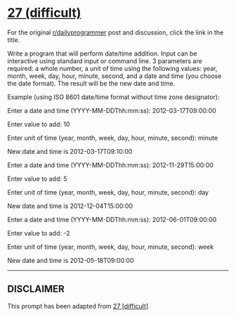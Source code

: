 # [27 (difficult)](https://www.reddit.com/r/dailyprogrammer/comments/r0r4v/3172012_challenge_27_difficult/)

For the original [r/dailyprogrammer](https://www.reddit.com/r/dailyprogrammer/) post and discussion, click the link in the title.

Write a program that will perform date/time addition.  Input can be interactive using standard input or command line.  3 parameters are required:  a whole number, a unit of time using the following values: year, month, week, day, hour, minute, second, and a date and time (you choose the date format).  The result will be the new date and time.

Example (using ISO 8601 date/time format without time zone designator):

Enter a date and time (YYYY-MM-DDThh:mm:ss):  2012-03-17T09:00:00

Enter value to add:  10

Enter unit of time (year, month, week, day, hour, minute, second):   minute

New date and time is 2012-03-17T09:10:00

Enter a date and time (YYYY-MM-DDThh:mm:ss):  2012-11-29T15:00:00

Enter value to add:  5

Enter unit of time (year, month, week, day, hour, minute, second):   day

New date and time is 2012-12-04T15:00:00

Enter a date and time (YYYY-MM-DDThh:mm:ss):  2012-06-01T09:00:00

Enter value to add:  -2

Enter unit of time (year, month, week, day, hour, minute, second):   week

New date and time is 2012-05-18T09:00:00


----
## **DISCLAIMER**
This prompt has been adapted from [27 [difficult]](https://www.reddit.com/r/dailyprogrammer/comments/r0r4v/3172012_challenge_27_difficult/
)
